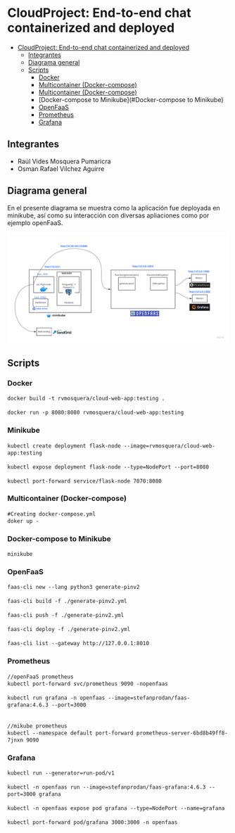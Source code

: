 # CloudProject: End-to-end chat containerized and deployed

- [CloudProject: End-to-end chat containerized and deployed](#cloudproject-end-to-end-chat-containerized-and-deployed)
  - [Integrantes](#integrantes)
  - [Diagrama general](#diagrama-general)
  - [Scripts](#scripts)
    - [Docker](#docker)
    - [Multicontainer (Docker-compose)](#Multicontainer (Docker-compose))
    - [Multicontainer (Docker-compose)](#Multicontainer (Docker-compose))
    - [Docker-compose to Minikube](#Docker-compose to Minikube)
    - [OpenFaaS](#openfaas)
    - [Prometheus](#prometheus)
    - [Grafana](#grafana)

## Integrantes
- Raúl Vides Mosquera Pumaricra
- Osman Rafael Vilchez Aguirre

## Diagrama general
En el presente diagrama se muestra como la aplicación fue deployada en minikube, así como su interacción con diversas apliaciones como por ejemplo openFaaS.

![Diagrama con containers](/imgs/CloudProject.jpg)


## Scripts
### Docker
```console
docker build -t rvmosquera/cloud-web-app:testing .

docker run -p 8080:8080 rvmosquera/cloud-web-app:testing

```
### Minikube
```console
kubectl create deployment flask-node --image=rvmosquera/cloud-web-app:testing

kubectl expose deployment flask-node --type=NodePort --port=8080

kubectl port-forward service/flask-node 7070:8080
```
### Multicontainer (Docker-compose)
```console
#Creating docker-compose.yml
doker up -
```
### Docker-compose to Minikube 
```console
minikube 
```
### OpenFaaS
```console
faas-cli new --lang python3 generate-pinv2

faas-cli build -f ./generate-pinv2.yml

faas-cli push -f ./generate-pinv2.yml

faas-cli deploy -f ./generate-pinv2.yml

faas-cli list --gateway http://127.0.0.1:8010
```

### Prometheus
```console
//openFaaS prometheus 
kubectl port-forward svc/prometheus 9090 -nopenfaas

kubectl run grafana -n openfaas --image=stefanprodan/faas-grafana:4.6.3 --port=3000


//mikube prometheus 
kubectl --namespace default port-forward prometheus-server-6bd8b49ff8-7jnxn 9090
```

### Grafana
```console
kubectl run --generator=run-pod/v1

kubectl -n openfaas run --image=stefanprodan/faas-grafana:4.6.3 --port=3000 grafana

kubectl -n openfaas expose pod grafana --type=NodePort --name=grafana

kubectl port-forward pod/grafana 3000:3000 -n openfaas
```
